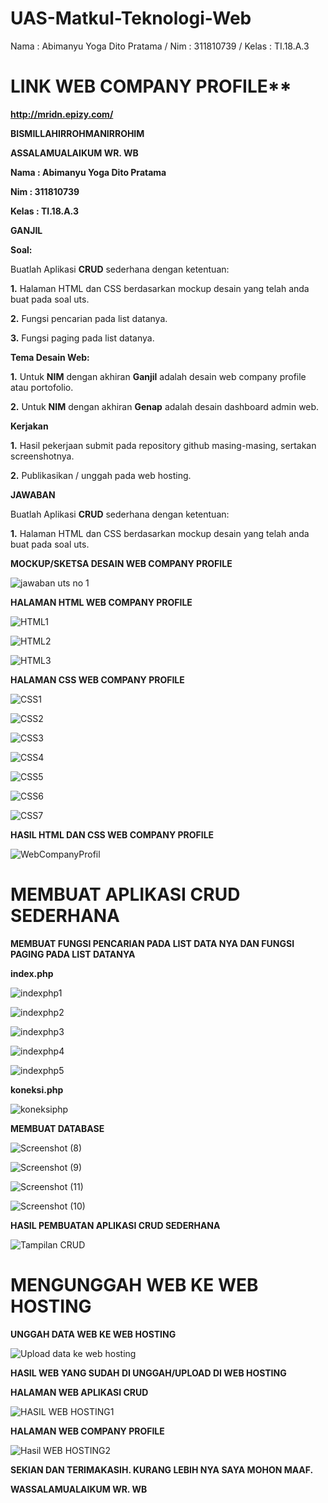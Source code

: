# UAS-Matkul-Teknologi-Web
Nama : Abimanyu Yoga Dito Pratama / Nim : 311810739 / Kelas : TI.18.A.3

# LINK WEB COMPANY PROFILE**

**http://mridn.epizy.com/**

**BISMILLAHIRROHMANIRROHIM**

**ASSALAMUALAIKUM WR. WB**

**Nama : Abimanyu Yoga Dito Pratama**

**Nim : 311810739**

**Kelas : TI.18.A.3**

**GANJIL**

**Soal:**

Buatlah Aplikasi **CRUD** sederhana dengan ketentuan:

**1.** Halaman HTML dan CSS berdasarkan mockup desain yang telah anda buat pada soal uts.

**2.** Fungsi pencarian pada list datanya.

**3.** Fungsi paging pada list datanya.


**Tema Desain Web:**

**1.** Untuk **NIM** dengan akhiran **Ganjil** adalah desain web company profile atau portofolio.

**2.** Untuk **NIM** dengan akhiran **Genap** adalah desain dashboard admin web.


**Kerjakan**

**1.** Hasil pekerjaan submit pada repository github masing-masing, sertakan screenshotnya.

**2.** Publikasikan / unggah pada web hosting.

**JAWABAN**

Buatlah Aplikasi **CRUD** sederhana dengan ketentuan:

**1.** Halaman HTML dan CSS berdasarkan mockup desain yang telah anda buat pada soal uts.

**MOCKUP/SKETSA DESAIN WEB COMPANY PROFILE**

![jawaban uts no 1](https://user-images.githubusercontent.com/46512870/80675984-f589a480-8adf-11ea-8568-2013731c13c2.png)

**HALAMAN HTML WEB COMPANY PROFILE**

![HTML1](https://user-images.githubusercontent.com/46512870/80676780-b2c8cc00-8ae1-11ea-98b5-af80d00f4c98.png)

![HTML2](https://user-images.githubusercontent.com/46512870/80676787-b52b2600-8ae1-11ea-95cf-0a70a9e647a6.png)

![HTML3](https://user-images.githubusercontent.com/46512870/80676795-b8bead00-8ae1-11ea-9e62-70843c561756.png)

**HALAMAN CSS WEB COMPANY PROFILE**

![CSS1](https://user-images.githubusercontent.com/46512870/80677869-f3294980-8ae3-11ea-8f1e-a8e1d7b6667f.png)

![CSS2](https://user-images.githubusercontent.com/46512870/80677876-f7556700-8ae3-11ea-858b-570a3a2540b9.png)

![CSS3](https://user-images.githubusercontent.com/46512870/80677883-fae8ee00-8ae3-11ea-9cb8-e893790c7abb.png)

![CSS4](https://user-images.githubusercontent.com/46512870/80677892-fe7c7500-8ae3-11ea-800e-ce931f06cb07.png)

![CSS5](https://user-images.githubusercontent.com/46512870/80677903-050aec80-8ae4-11ea-82b0-668983f0cfe2.png)

![CSS6](https://user-images.githubusercontent.com/46512870/80677908-089e7380-8ae4-11ea-968b-815f704f6b8f.png)

![CSS7](https://user-images.githubusercontent.com/46512870/80677923-0fc58180-8ae4-11ea-8828-562b1b59d77a.png)

**HASIL HTML DAN CSS WEB COMPANY PROFILE**

![WebCompanyProfil](https://user-images.githubusercontent.com/46512870/80679407-04278a00-8ae7-11ea-93bc-5fa5d26bbc7f.png)

# MEMBUAT APLIKASI CRUD SEDERHANA

**MEMBUAT FUNGSI PENCARIAN PADA LIST DATA NYA DAN FUNGSI PAGING PADA LIST DATANYA**

**index.php**

![indexphp1](https://user-images.githubusercontent.com/46512870/87494814-29557e80-c67a-11ea-8bd5-98e6fb3d623f.png)

![indexphp2](https://user-images.githubusercontent.com/46512870/87494828-2fe3f600-c67a-11ea-859a-e3ffde6feeb4.png)

![indexphp3](https://user-images.githubusercontent.com/46512870/87494833-34101380-c67a-11ea-82c7-67e4727ae8a8.png)

![indexphp4](https://user-images.githubusercontent.com/46512870/87494843-38d4c780-c67a-11ea-94d2-b10ed67acdc7.png)

![indexphp5](https://user-images.githubusercontent.com/46512870/87494856-3e321200-c67a-11ea-9535-9f4129f36e7d.png)

**koneksi.php**

![koneksiphp](https://user-images.githubusercontent.com/46512870/87494867-41c59900-c67a-11ea-974e-a673780ba348.png)

**MEMBUAT DATABASE**

![Screenshot (8)](https://user-images.githubusercontent.com/46512870/87494869-438f5c80-c67a-11ea-8c0c-37df164e11c7.png)

![Screenshot (9)](https://user-images.githubusercontent.com/46512870/87494876-47bb7a00-c67a-11ea-81d1-ad5c00fecd90.png)

![Screenshot (11)](https://user-images.githubusercontent.com/46512870/87494894-52760f00-c67a-11ea-8c99-d76f8fb8934e.png)

![Screenshot (10)](https://user-images.githubusercontent.com/46512870/87494884-4c802e00-c67a-11ea-9b2e-84a598c74ad6.png)

**HASIL PEMBUATAN APLIKASI CRUD SEDERHANA**

![Tampilan CRUD](https://user-images.githubusercontent.com/46512870/87494788-1d69bc80-c67a-11ea-87b0-55478fc7e7de.png)

# MENGUNGGAH WEB KE WEB HOSTING

**UNGGAH DATA WEB KE WEB HOSTING**

![Upload data ke web hosting](https://user-images.githubusercontent.com/46512870/87494800-2490ca80-c67a-11ea-934d-e5ca41c61b53.png)

**HASIL WEB YANG SUDAH DI UNGGAH/UPLOAD DI WEB HOSTING**

**HALAMAN WEB APLIKASI CRUD**

![HASIL WEB HOSTING1](https://user-images.githubusercontent.com/46512870/87496201-522b4300-c67d-11ea-9641-b1b469368bef.png)

**HALAMAN WEB COMPANY PROFILE**

![Hasil WEB HOSTING2](https://user-images.githubusercontent.com/46512870/87496209-55263380-c67d-11ea-97fd-4d90fed89404.png)

**SEKIAN DAN TERIMAKASIH. KURANG LEBIH NYA SAYA MOHON MAAF.**

**WASSALAMUALAIKUM WR. WB**
